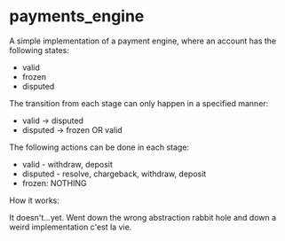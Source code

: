 # payments_engine

A simple implementation of a payment engine, where an account has the following states:

* valid
* frozen
* disputed

The transition from each stage can only happen in a specified manner:

* valid -> disputed
* disputed -> frozen OR valid

The following actions can be done in each stage:

* valid - withdraw, deposit
* disputed - resolve, chargeback, withdraw, deposit
* frozen: NOTHING


How it works:

It doesn't...yet. Went down the wrong abstraction rabbit hole and down a weird implementation c'est la vie.
